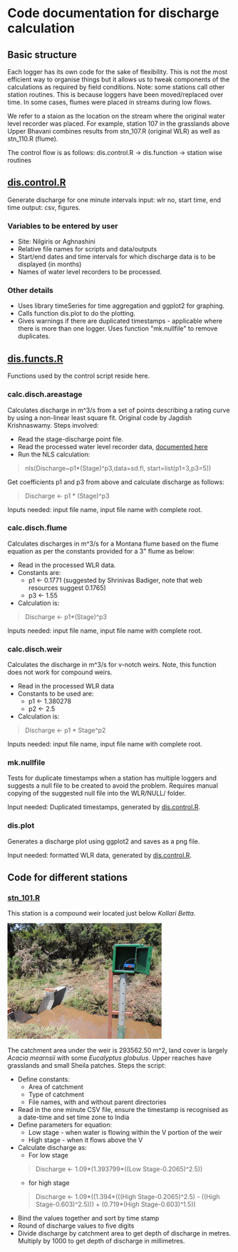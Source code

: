 # Code documentation for discharge calculation

## Basic structure

Each logger has its own code for the sake of flexibility. This is not the most efficient way to organise things but it allows us to tweak components of the calculations as required by field conditions. Note: some stations call other station routines. This is because loggers have been moved/replaced over time. In some cases, flumes were placed in streams during low flows.

We refer to a staion as the location on the stream where the original water level recorder was placed. For example, station 107 in the grasslands above Upper Bhavani combines results from stn_107.R (original WLR) as well as stn_110.R (flume).

The control flow is as follows:
dis.control.R -> dis.function -> station wise routines

## [dis.control.R](dis.control.R)

Generate discharge for one minute intervals input: wlr no, start time, end time output: csv, figures.

### Variables to be entered by user

* Site: Nilgiris or Aghnashini
* Relative file names for scripts and data/outputs
* Start/end dates and time intervals for which discharge data is to be displayed (in months)
* Names of water level recorders to be processed.

### Other details

* Uses library timeSeries for time aggregation and ggplot2 for graphing.
* Calls function dis.plot to do the plotting.
* Gives warnings if there are duplicated timestamps - applicable where there is more than one logger. Uses function "mk.nullfile" to remove duplicates.

## [dis.functs.R](dis.functs.R)

Functions used by the control script reside here.

### calc.disch.areastage

Calculates discharge in m^3/s from a set of points describing a rating curve by using a non-linear least square fit. Original code by Jagdish Krishnaswamy. Steps involved:

* Read the stage-discharge point file.
* Read the processed water level recorder data, [documented here](../WLR/README.md)
* Run the NLS calculation:

> nls(Discharge~p1*(Stage)^p3,data=sd.fl, start=list(p1=3,p3=5))

Get coefficients p1 and p3 from above and calculate discharge as follows:

> Discharge <- p1 * (Stage)^p3

Inputs needed: input file name, input file name with complete root.

### calc.disch.flume

Calculates discharges  in m^3/s for a Montana flume based on the flume equation as per the constants provided for a 3" flume as below:

* Read in the processed WLR data.
* Constants are:
  * p1 <- 0.1771 (suggested by Shrinivas Badiger, note that web resources suggest 0.1765)
  * p3 <- 1.55
* Calculation is:
> Discharge <- p1*(Stage)^p3

Inputs needed: input file name, input file name with complete root.

### calc.disch.weir

Calculates the discharge in m^3/s for v-notch weirs. Note, this function does not work for compound weirs.

* Read in the processed WLR data
* Constants to be used are:
  * p1 <- 1.380278
  * p2 <- 2.5
* Calculation is:
> Discharge <- p1 * Stage^p2

Inputs needed: input file name, input file name with complete root.

### mk.nullfile

Tests for duplicate timestamps when a station has multiple loggers and suggests a null file to be created to avoid the problem. Requires manual copying of the suggested null file into the WLR/NULL/ folder.

Input needed: Duplicated timestamps, generated by [dis.control.R](./dis.control.R).

### dis.plot

Generates a discharge plot using ggplot2 and saves as a png file.

Input needed: formatted WLR data, generated by [dis.control.R](./dis.control.R).

## Code for different stations

### [stn_101.R](stn_101.R)

This station is a compound weir located just below *Kollari Betta*.

![Photo of stn 101](./pics/stn_101.jpg)

The catchment area under the weir is 293562.50 m^2, land cover is largely *Acacia mearnsii* with some *Eucalyptus globulus*. Upper reaches have grasslands and small Sheila patches.
Steps the script:

* Define constants:
  * Area of catchment
  * Type of catchment
  * File names, with and without parent directories
* Read in the one minute CSV file, ensure the timestamp is recognised as a date-time and set time zone to India
* Define parameters for equation:
  * Low stage - when water is flowing within the V portion of the weir
  * High stage - when it flows above the V
* Calculate discharge as:
  * For low stage
  > Discharge <- 1.09*(1.393799*((Low Stage-0.2065)^2.5))
  * for high stage
  > Discharge <- 1.09*((1.394*(((High Stage-0.2065)^2.5) - ((High Stage-0.603)^2.5))) + (0.719*(High Stage-0.603)^1.5))
* Bind the values together and sort by time stamp
* Round of discharge values to five digits
* Divide discharge by catchment area to get depth of discharge in metres. Multiply by 1000 to get depth of discharge in millimetres. 
